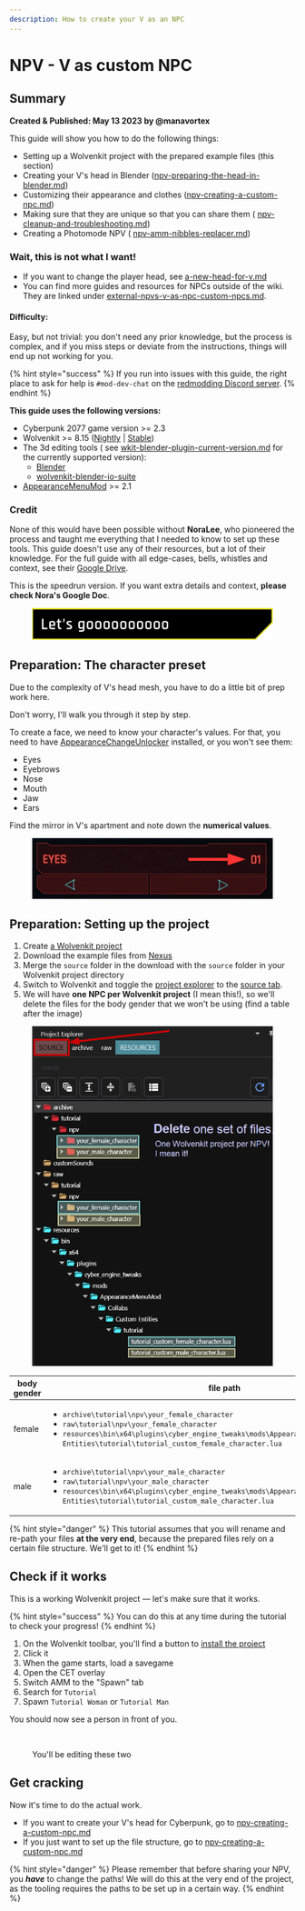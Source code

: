 ```yaml
---
description: How to create your V as an NPC
---
```


# NPV - V as custom NPC

## Summary

**Created & Published: May 13 2023 by @manavortex**

This guide will show you how to do the following things:&#x20;

* Setting up a Wolvenkit project with the prepared example files (this section)
* Creating your V's head in Blender ([npv-preparing-the-head-in-blender.md](npv-preparing-the-head-in-blender.md "mention"))
* Customizing their appearance and clothes ([npv-creating-a-custom-npc.md](npv-creating-a-custom-npc.md "mention"))
* Making sure that they are unique so that you can share them ( [npv-cleanup-and-troubleshooting.md](npv-cleanup-and-troubleshooting.md "mention"))
* Creating a Photomode NPV ( [npv-amm-nibbles-replacer.md](npv-amm-nibbles-replacer.md "mention"))

### Wait, this is not what I want!

* If you want to change the player head, see [a-new-head-for-v.md](../a-new-head-for-v.md "mention")
* You can find more guides and resources for NPCs outside of the wiki. They are linked under [external-npvs-v-as-npc-custom-npcs.md](../../community-guides/external-npvs-v-as-npc-custom-npcs.md "mention").

#### Difficulty:

Easy, but not trivial: you don't need any prior knowledge, but the process is complex, and if you miss steps or deviate from the instructions, things will end up not working for you.

{% hint style="success" %}
If you run into issues with this guide, the right place to ask for help is `#mod-dev-chat` on the [redmodding Discord server](https://discord.gg/redmodding).&#x20;
{% endhint %}

**This guide uses the following versions:**

* Cyberpunk 2077 game version >= 2.3
* Wolvenkit >= 8.15 ([Nightly](https://github.com/WolvenKit/WolvenKit-nightly-releases/releases) | [Stable](https://github.com/WolvenKit/Wolvenkit/releases))
* The 3d editing tools  ( see [wkit-blender-plugin-current-version.md](../../../for-mod-creators-theory/modding-tools/wolvenkit-blender-io-suite/installing-the-wolvenkit-blender-plugin/wkit-blender-plugin-current-version.md "mention") for the currently supported version):
  * [Blender](https://www.blender.org/download/)
  * [wolvenkit-blender-io-suite](../../../for-mod-creators-theory/modding-tools/wolvenkit-blender-io-suite/ "mention")
* [AppearanceMenuMod](https://www.nexusmods.com/cyberpunk2077/mods/790) >= 2.1

### Credit

None of this would have been possible without **NoraLee**, who pioneered the process and taught me everything that I needed to know to set up these tools. This guide doesn't use any of their resources, but a lot of their knowledge. For the full guide with all edge-cases, bells, whistles and context, see their [Google Drive](https://drive.google.com/drive/folders/1R-knopKMhHDZuokPKaTt0nIDArXcQdrb).&#x20;

This is the speedrun version. If you want extra details and context, **please check Nora's Google Doc**.



<figure><img src="../../../.gitbook/assets/section_header_letsgooooo.png" alt=""><figcaption></figcaption></figure>

## Preparation: The character preset

Due to the complexity of V's head mesh, you have to do a little bit of prep work here.

Don't worry, I'll walk you through it step by step.

To create a face, we need to know your character's values. For that, you need to have [AppearanceChangeUnlocker](https://www.nexusmods.com/cyberpunk2077/mods/3850) installed, or you won't see them:

* Eyes
* Eyebrows
* Nose
* Mouth
* Jaw
* Ears

Find the mirror in V's apartment and note down the **numerical values**.

<figure><img src="../../../.gitbook/assets/npv_head_character_creator_numbers.png" alt=""><figcaption></figcaption></figure>

## Preparation: Setting up the project

1. Create [a Wolvenkit project](https://app.gitbook.com/s/-MP_ozZVx2gRZUPXkd4r/wolvenkit-app/usage/wolvenkit-projects#create-a-new-wolvenkit-mod-project)
2. Download the example files from [Nexus](https://www.nexusmods.com/cyberpunk2077/mods/8328)
3. Merge the `source` folder in the download with the `source` folder in your Wolvenkit project directory
4. Switch to Wolvenkit and toggle the [project explorer](https://app.gitbook.com/s/-MP_ozZVx2gRZUPXkd4r/wolvenkit-app/editor/project-explorer) to the [source tab](https://app.gitbook.com/s/-MP_ozZVx2gRZUPXkd4r/wolvenkit-app/editor/project-explorer#source).
5. We will have **one NPC per Wolvenkit project** (I mean this!), so we'll delete the files for the body gender that we won't be using (find a table after the image)

<figure><img src="../../../.gitbook/assets/image (1) (3).png" alt=""><figcaption></figcaption></figure>



<table><thead><tr><th width="179">body gender</th><th>file path</th></tr></thead><tbody><tr><td>female</td><td><ul><li><code>archive\tutorial\npv\your_female_character</code></li><li><code>raw\tutorial\npv\your_female_character</code></li><li><code>resources\bin\x64\plugins\cyber_engine_tweaks\mods\AppearanceMenuMod\Collabs\Custom Entities\tutorial\tutorial_custom_female_character.lua</code></li></ul></td></tr><tr><td>male</td><td><ul><li><code>archive\tutorial\npv\your_male_character</code></li><li><code>raw\tutorial\npv\your_male_character</code></li><li><code>resources\bin\x64\plugins\cyber_engine_tweaks\mods\AppearanceMenuMod\Collabs\Custom Entities\tutorial\tutorial_custom_male_character.lua</code></li></ul></td></tr></tbody></table>

{% hint style="danger" %}
This tutorial assumes that you will rename and re-path your files **at the very end**, because the prepared files rely on a certain file structure. We'll get to it!
{% endhint %}

## Check if it works

This is a working Wolvenkit project — let's make sure that it works.&#x20;

{% hint style="success" %}
You can do this at any time during the tutorial to check your progress!
{% endhint %}

1. On the Wolvenkit toolbar, you'll find a button to [install the project](https://app.gitbook.com/s/-MP_ozZVx2gRZUPXkd4r/wolvenkit-app/menu/toolbar#install-and-launch)
2. Click it
3. When the game starts, load a savegame
4. Open the CET overlay
5. Switch AMM to the "Spawn" tab
6. Search for `Tutorial`
7. Spawn `Tutorial Woman` or `Tutorial Man`

You should now see a person in front of you.

<figure><img src="https://64.media.tumblr.com/f9d975e408bb678ba2acddec9f76cbd8/c1517bdcdc3d9374-c8/s2048x3072/553431af3044de381134d1484df5b5b919049f42.pnj" alt=""><figcaption><p>You'll be editing these two</p></figcaption></figure>

## Get cracking

Now it's time to do the actual work.&#x20;

* If you want to create your V's head for Cyberpunk, go to [npv-creating-a-custom-npc.md](npv-creating-a-custom-npc.md "mention")
* If you just want to set up the file structure, go to [npv-creating-a-custom-npc.md](npv-creating-a-custom-npc.md "mention")

{% hint style="danger" %}
Please remember that before sharing your NPV, you _**have**_ to change the paths! We will do this at the very end of the project, as the tooling requires the paths to be set up in a certain way.
{% endhint %}
